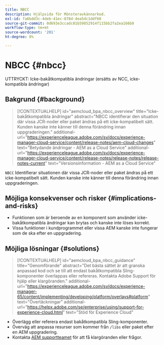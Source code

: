 ```yaml
---
title: NBCC
description: Hjälpsida för Mönsteravkännarkod.
exl-id: fa6bdd3c-4deb-41ec-878d-4ea5dc1ddf60
source-git-commit: 0d693e3ccadc81b59852914f115bb2fa2ea166b0
workflow-type: tm+mt
source-wordcount: '201'
ht-degree: 0%

---
```


# NBCC {#nbcc}

UTTRYCKT: Icke-bakåtkompatibla ändringar (ersätts av NCC, icke-kompatibla ändringar)

## Bakgrund {#background}

>[!CONTEXTUALHELP]
>id="aemcloud_bpa_nbcc_overview"
>title="Icke-bakåtkompatibla ändringar"
>abstract="NBCC identifierar den situation där vissa JCR-noder eller paket ändras på ett icke-kompatibelt sätt. Kunden kanske inte känner till denna förändring innan uppgraderingen."
>additional-url="https://experienceleague.adobe.com/sv/docs/experience-manager-cloud-service/content/release-notes/aem-cloud-changes" text="Betydande ändringar - AEM as a Cloud Service"
>additional-url="https://experienceleague.adobe.com/sv/docs/experience-manager-cloud-service/content/release-notes/release-notes/release-notes-current" text="Versionsinformation - AEM as a Cloud Service"

`NBCC` Identifierar situationen där vissa JCR-noder eller paket ändras på ett icke-kompatibelt sätt. Kunden kanske inte känner till denna förändring innan uppgraderingen.

## Möjliga konsekvenser och risker {#implications-and-risks}

* Funktionen som är beroende av en komponent som använder icke-bakåtkompatibla ändringar kan brytas och kanske inte löses korrekt.
* Vissa funktioner i kundprogrammet eller vissa AEM kanske inte fungerar som de ska efter en uppgradering.

## Möjliga lösningar {#solutions}

>[!CONTEXTUALHELP]
>id="aemcloud_bpa_nbcc_guidance"
>title="Genomförande"
>abstract="Det bästa sättet är att granska anpassad kod och se till att endast bakåtkompatibla Sling-komponenter överlappas eller refereras. Kontakta Adobe Support för hjälp eller klargöranden."
>additional-url="https://experienceleague.adobe.com/sv/docs/experience-manager-65/content/implementing/developing/platform/overlays#platform" text="Övertäckningar"
>additional-url="https://helpx.adobe.com/se/enterprise/using/support-for-experience-cloud.html" text="Stöd för Experience Cloud"

* Överlägg eller referera endast bakåtkompatibla Sling-komponenter.
* Överväg att anpassa resurser som kommer från `/libs` eller paket efter en AEM uppgradering.
* Kontakta [AEM supportteamet](https://helpx.adobe.com/se/enterprise/using/support-for-experience-cloud.html) för att få klargöranden eller frågor.
